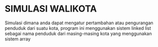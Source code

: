 ﻿# SIMULASI WALIKOTA
Simulasi dimana anda dapat mengatur pertambahan atau pengurangan penduduk dari suatu kota, program ini menggunakan sistem linked list sebagai nama penduduk dari masing-masing kota yang menggunakan sistem array
